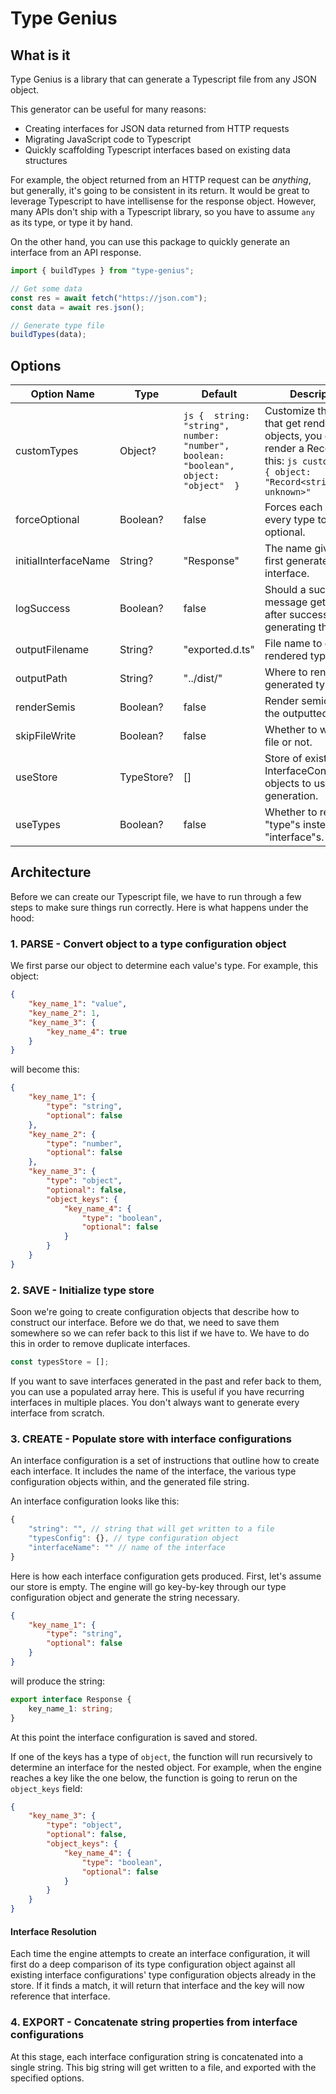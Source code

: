 # Type Genius

## What is it

Type Genius is a library that can generate a Typescript file from any JSON object.

This generator can be useful for many reasons:

-   Creating interfaces for JSON data returned from HTTP requests
-   Migrating JavaScript code to Typescript
-   Quickly scaffolding Typescript interfaces based on existing data structures

For example, the object returned from an HTTP request can be _anything_, but generally, it's going to be consistent in its return. It would be great to leverage Typescript to have intellisense for the response object. However, many APIs don't ship with a Typescript library, so you have to assume `any` as its type, or type it by hand.

On the other hand, you can use this package to quickly generate an interface from an API response.

```ts
import { buildTypes } from "type-genius";

// Get some data
const res = await fetch("https://json.com");
const data = await res.json();

// Generate type file
buildTypes(data);
```

## Options

| **Option Name** | **Type** | **Default** | **Description** |
|---|---|---|---|
| customTypes | Object? | ```js {  string: "string",  number: "number",  boolean: "boolean",  object: "object"  } ``` | Customize the types that get rendered. For objects, you can render a Record like this:  ```js customTypes: { object: "Record<string, unknown>" ``` |
| forceOptional | Boolean? | false | Forces each value in every type to be optional. |
| initialInterfaceName | String? | "Response" | The name given to the first generated interface. |
| logSuccess | Boolean? | false | Should a success message get rendered after successfully generating the types. |
| outputFilename | String? | "exported.d.ts" | File name to give the rendered types file. |
| outputPath | String? | "../dist/" | Where to render the generated types. |
| renderSemis | Boolean? | false | Render semicolons in the outputted file. |
| skipFileWrite | Boolean? | false | Whether to write the file or not. |
| useStore | TypeStore? | [] | Store of existing InterfaceConfiguration objects to use for this generation. |
| useTypes | Boolean? | false | Whether to render "type"s instead of "interface"s. |

## Architecture

Before we can create our Typescript file, we have to run through a few steps to make sure things run correctly. Here is what happens under the hood:

### 1. PARSE - Convert object to a type configuration object

We first parse our object to determine each value's type. For example, this object:

```json
{
	"key_name_1": "value",
	"key_name_2": 1,
	"key_name_3": {
		"key_name_4": true
	}
}
```

will become this:

```json
{
	"key_name_1": {
		"type": "string",
		"optional": false
	},
	"key_name_2": {
		"type": "number",
		"optional": false
	},
	"key_name_3": {
		"type": "object",
		"optional": false,
		"object_keys": {
			"key_name_4": {
				"type": "boolean",
				"optional": false
			}
		}
	}
}
```

### 2. SAVE - Initialize type store

Soon we're going to create configuration objects that describe how to construct our interface. Before we do that, we need to save them somewhere so we can refer back to this list if we have to. We have to do this in order to remove duplicate interfaces.

```js
const typesStore = [];
```

If you want to save interfaces generated in the past and refer back to them, you can use a populated array here. This is useful if you have recurring interfaces in multiple places. You don't always want to generate every interface from scratch.

### 3. CREATE - Populate store with interface configurations

An interface configuration is a set of instructions that outline how to create each interface. It includes the name of the interface, the various type configuration objects within, and the generated file string.

An interface configuration looks like this:

```js
{
	"string": "", // string that will get written to a file
	"typesConfig": {}, // type configuration object
	"interfaceName": "" // name of the interface
}
```

Here is how each interface configuration gets produced.
First, let's assume our store is empty. The engine will go key-by-key through our type configuration object and generate the string necessary.

```json
{
	"key_name_1": {
		"type": "string",
		"optional": false
	}
}
```

will produce the string:

```typescript
export interface Response {
	key_name_1: string;
}
```

At this point the interface configuration is saved and stored.

If one of the keys has a type of `object`, the function will run recursively to determine an interface for the nested object. For example, when the engine reaches a key like the one below, the function is going to rerun on the `object_keys` field:

```json
{
	"key_name_3": {
		"type": "object",
		"optional": false,
		"object_keys": {
			"key_name_4": {
				"type": "boolean",
				"optional": false
			}
		}
	}
}
```

#### Interface Resolution

Each time the engine attempts to create an interface configuration, it will first do a deep comparison of its type configuration object against all existing interface configurations' type configuration objects already in the store. If it finds a match, it will return that interface and the key will now reference that interface.

### 4. EXPORT - Concatenate string properties from interface configurations

At this stage, each interface configuration string is concatenated into a single string. This big string will get written to a file, and exported with the specified options.
